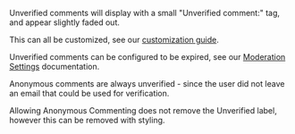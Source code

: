 Unverified comments will display with a small "Unverified comment:" tag, and appear slightly faded
out.

This can all be customized, see our [customization guide](/guide-customizations-and-configuration.html#custom-css).

Unverified comments can be configured to be expired, see our [Moderation Settings](/guide-moderation.html#moderation-settings) documentation.

Anonymous comments are always unverified - since the user did not leave an email that could
be used for verification.

Allowing Anonymous Commenting does not remove the Unverified label, however this can be removed with styling.
